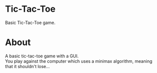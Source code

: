 # Tic-Tac-Toe
Basic Tic-Tac-Toe game.
# About
A basic tic-tac-toe game with a GUI.\
You play against the computer which uses a minimax algorithm, meaning that it shouldn't lose...
